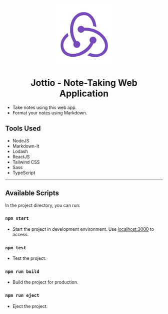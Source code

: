 <center>
<img src="./public/logo192.png">
</center>

<h1 style="text-align:center">
Jottio - Note-Taking Web Application
</h1>

- Take notes using this web app.
- Format your notes using Markdown.

## Tools Used

- NodeJS
- Markdown-It
- Lodash
- ReactJS
- Tailwind CSS
- Sass
- TypeScript

---

## Available Scripts

In the project directory, you can run:

### `npm start`

- Start the project in development environment. Use [localhost:3000](localhost:3000) to access.

### `npm test`

- Test the project.

### `npm run build`

- Build the project for production.

### `npm run eject`

- Eject the project.

